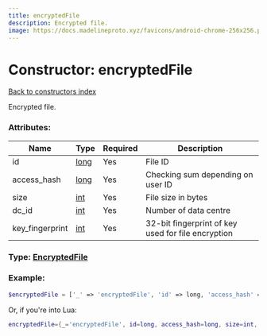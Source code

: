 ```yaml
---
title: encryptedFile
description: Encrypted file.
image: https://docs.madelineproto.xyz/favicons/android-chrome-256x256.png
---
```

# Constructor: encryptedFile  
[Back to constructors index](index.md)



Encrypted file.

### Attributes:

| Name     |    Type       | Required | Description |
|----------|---------------|----------|-------------|
|id|[long](../types/long.md) | Yes|File ID|
|access\_hash|[long](../types/long.md) | Yes|Checking sum depending on user ID|
|size|[int](../types/int.md) | Yes|File size in bytes|
|dc\_id|[int](../types/int.md) | Yes|Number of data centre|
|key\_fingerprint|[int](../types/int.md) | Yes|32-bit fingerprint of key used for file encryption|



### Type: [EncryptedFile](../types/EncryptedFile.md)


### Example:

```php
$encryptedFile = ['_' => 'encryptedFile', 'id' => long, 'access_hash' => long, 'size' => int, 'dc_id' => int, 'key_fingerprint' => int];
```  


Or, if you're into Lua:

```lua
encryptedFile={_='encryptedFile', id=long, access_hash=long, size=int, dc_id=int, key_fingerprint=int}

```



